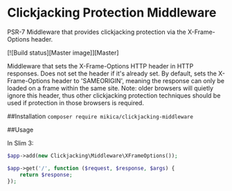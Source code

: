 # Clickjacking Protection Middleware
PSR-7 Middleware that provides clickjacking protection via the X-Frame-Options header.

[![Build status][Master image]][Master]

Middleware that sets the X-Frame-Options HTTP header in HTTP responses. Does not set the header if it's already set.
By default, sets the X-Frame-Options header to 'SAMEORIGIN', meaning the response can only be loaded on a frame within the same site.
Note: older browsers will quietly ignore this header, thus other clickjacking protection techniques should be used if protection 
in those browsers is required.


##Installation
`composer require mikica/clickjacking-middleware`

##Usage

In Slim 3:

```php
$app->add(new Clickjacking\Middleware\XFrameOptions());

$app->get('/', function ($request, $response, $args) {
    return $response;
});
```